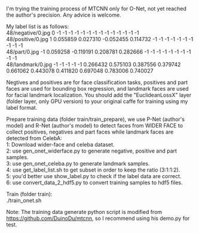 I'm trying the training process of MTCNN only for O-Net, not yet reached the author's precision. Any advice is welcome.

My label list is as follows:  
48/negative/0.jpg 0 -1 -1 -1 -1 -1 -1 -1 -1 -1 -1 -1 -1 -1 -1  
48/positive/0.jpg 1 0.055859 0.027310 -0.052455 0.114732 -1 -1 -1 -1 -1 -1 -1 -1 -1 -1  
48/part/0.jpg -1 0.059258 -0.119191 0.208781 0.282666 -1 -1 -1 -1 -1 -1 -1 -1 -1 -1  
48/landmark/0.jpg -1 -1 -1 -1 -1 0.266432 0.575103 0.387556 0.379742 0.661062 0.443078 0.411820 0.697048 0.783006 0.740027

Negtives and positives are for face classification tasks, positives and part faces are used for bounding box regression, and landmark faces are used for facial landmark localization. You should add the "EuclideanLossX" layer (folder layer, only GPU version) to your original caffe for training using my label format.

Prepare training data (folder train/train_prepare), we use P-Net (author's model) and R-Net (author's model) to detect faces from WIDER FACE to collect positives, negatives and part faces while landmark faces are detected from CelebA:  
1: Download wider-face and celeba dataset.  
2: use gen_onet_widerface.py to generate negative, positive and part samples.  
3: use gen_onet_celeba.py to generate landmark samples.  
4: use get_label_list.sh to get subset in order to keep the ratio (3:1:1:2).  
5: you'd better use show_label.py to check if the label data are correct.  
6: use convert_data_2_hdf5.py to convert training samples to hdf5 files.  

Train (folder train):  
./train_onet.sh

Note:
The training data generate python script is modified from https://github.com/DuinoDu/mtcnn, so I recommend using his demo.py for test.

